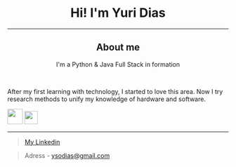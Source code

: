 
<h1 align="center"> Hi! I'm Yuri Dias </h1>        
<hr>
<h2 align="center"> About me </h2>
<div>
<p align="center">I'm a Python & Java Full Stack in formation</p><br>
<p>After my first learning with technology, I started to love this area. Now I try research methods to unify my knowledge of hardware and software.</p>
</div>
<div style="display:inline" align="center">
  <a href="https://github.com/ySodias?tab=repositories&q=&type=&language=java"><img src="https://www.flaticon.com/svg/vstatic/svg/226/226777.svg?token=exp=1617111548~hmac=2f6d70f1d26b9173a16206b80211a9d7" width=35px height=35px></a>
  <a href="https://github.com/ySodias?tab=repositories&q=&type=&language=python"><img src="https://www.flaticon.com/svg/vstatic/svg/1822/1822899.svg?token=exp=1617112178~hmac=8e72738053b1f3109404e331e6c20468" width=30px height=30px></a>
</div>

<hr>

> [My Linkedin](https://www.linkedin.com/in/yuri-dias-soares/)

> Adress - ysodias@gmail.com
> 


